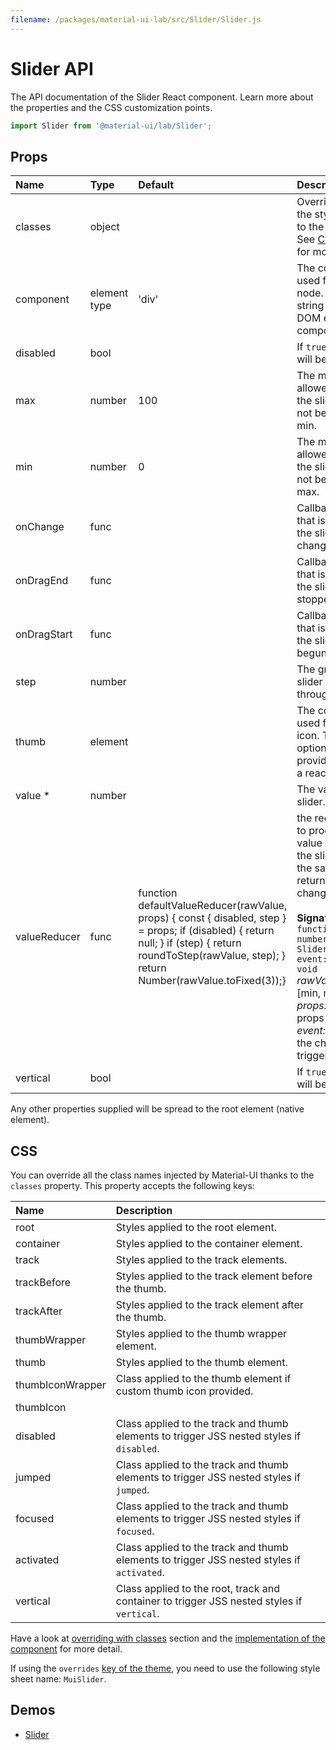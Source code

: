```yaml
---
filename: /packages/material-ui-lab/src/Slider/Slider.js
---
```


<!--- This documentation is automatically generated, do not try to edit it. -->

# Slider API

<p class="description">The API documentation of the Slider React component. Learn more about the properties and the CSS customization points.</p>

```js
import Slider from '@material-ui/lab/Slider';
```



## Props

| Name | Type | Default | Description |
|:-----|:-----|:--------|:------------|
| <span class="prop-name">classes</span> | <span class="prop-type">object</span> |   | Override or extend the styles applied to the component. See [CSS API](#css) below for more details. |
| <span class="prop-name">component</span> | <span class="prop-type">element type</span> | <span class="prop-default">'div'</span> | The component used for the root node. Either a string to use a DOM element or a component. |
| <span class="prop-name">disabled</span> | <span class="prop-type">bool</span> |   | If `true`, the slider will be disabled. |
| <span class="prop-name">max</span> | <span class="prop-type">number</span> | <span class="prop-default">100</span> | The maximum allowed value of the slider. Should not be equal to min. |
| <span class="prop-name">min</span> | <span class="prop-type">number</span> | <span class="prop-default">0</span> | The minimum allowed value of the slider. Should not be equal to max. |
| <span class="prop-name">onChange</span> | <span class="prop-type">func</span> |   | Callback function that is fired when the slider's value changed. |
| <span class="prop-name">onDragEnd</span> | <span class="prop-type">func</span> |   | Callback function that is fired when the slide has stopped moving. |
| <span class="prop-name">onDragStart</span> | <span class="prop-type">func</span> |   | Callback function that is fired when the slider has begun to move. |
| <span class="prop-name">step</span> | <span class="prop-type">number</span> |   | The granularity the slider can step through values. |
| <span class="prop-name">thumb</span> | <span class="prop-type">element</span> |   | The component used for the slider icon. This is optional, if provided should be a react element. |
| <span class="prop-name required">value *</span> | <span class="prop-type">number</span> |   | The value of the slider. |
| <span class="prop-name">valueReducer</span> | <span class="prop-type">func</span> | <span class="prop-default">function defaultValueReducer(rawValue, props) {  const { disabled, step } = props;  if (disabled) {    return null;  }  if (step) {    return roundToStep(rawValue, step);  }  return Number(rawValue.toFixed(3));}</span> | the reducer used to process the value emitted from the slider. If `null` or the same value is returned no change is emitted.<br><br>**Signature:**<br>`function(rawValue: number, props: SliderProps, event: Event) => void`<br>*rawValue:* value in [min, max]<br>*props:* current props of the Slider<br>*event:* the event the change was triggered from |
| <span class="prop-name">vertical</span> | <span class="prop-type">bool</span> |   | If `true`, the slider will be vertical. |

Any other properties supplied will be spread to the root element (native element).

## CSS

You can override all the class names injected by Material-UI thanks to the `classes` property.
This property accepts the following keys:


| Name | Description |
|:-----|:------------|
| <span class="prop-name">root</span> | Styles applied to the root element.
| <span class="prop-name">container</span> | Styles applied to the container element.
| <span class="prop-name">track</span> | Styles applied to the track elements.
| <span class="prop-name">trackBefore</span> | Styles applied to the track element before the thumb.
| <span class="prop-name">trackAfter</span> | Styles applied to the track element after the thumb.
| <span class="prop-name">thumbWrapper</span> | Styles applied to the thumb wrapper element.
| <span class="prop-name">thumb</span> | Styles applied to the thumb element.
| <span class="prop-name">thumbIconWrapper</span> | Class applied to the thumb element if custom thumb icon provided.
| <span class="prop-name">thumbIcon</span> | 
| <span class="prop-name">disabled</span> | Class applied to the track and thumb elements to trigger JSS nested styles if `disabled`.
| <span class="prop-name">jumped</span> | Class applied to the track and thumb elements to trigger JSS nested styles if `jumped`.
| <span class="prop-name">focused</span> | Class applied to the track and thumb elements to trigger JSS nested styles if `focused`.
| <span class="prop-name">activated</span> | Class applied to the track and thumb elements to trigger JSS nested styles if `activated`.
| <span class="prop-name">vertical</span> | Class applied to the root, track and container to trigger JSS nested styles if `vertical`.

Have a look at [overriding with classes](/customization/overrides/#overriding-with-classes) section
and the [implementation of the component](https://github.com/mui-org/material-ui/blob/master/packages/material-ui-lab/src/Slider/Slider.js)
for more detail.

If using the `overrides` [key of the theme](/customization/themes/#css),
you need to use the following style sheet name: `MuiSlider`.

## Demos

- [Slider](/lab/slider/)

